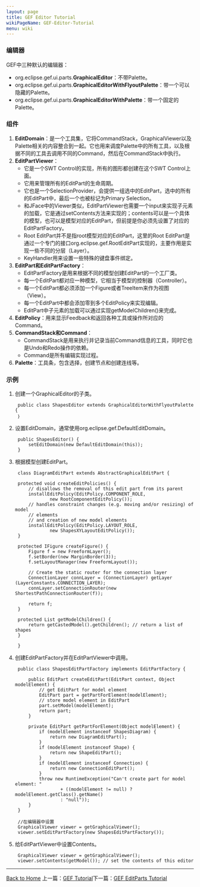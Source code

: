 ```yaml
---
layout: page
title: GEF Editor Tutorial
wikiPageName: GEF-Editor-Tutorial
menu: wiki
---
```


### 编辑器

GEF中三种默认的编辑器：

* org.eclipse.gef.ui.parts.**GraphicalEditor**：不带Palette。
* org.eclipse.gef.ui.parts.**GraphicalEditorWithFlyoutPalette**：带一个可以隐藏的Palette。
* org.eclipse.gef.ui.parts.**GraphicalEditorWithPalette**：带一个固定的Palette。

### 组件

1. **EditDomain**：是一个工具集，它将CommandStack，GraphicalViewer以及Palette相关的内容整合到一起。它也用来调度Palette中的所有工具，以及根据不同的工具去调用不同的Command，然后在CommandStack中执行。
2. **EditPartViewer**：
	* 它是一个SWT Control的实现，所有的图形都创建在这个SWT Control上面。
	* 它用来管理所有的EditPart的生命周期。
	* 它也是一个SelectionProvider，会提供一组选中的EditPart，选中的所有的EditPart中，最后一个也被标记为Primary Selection。
	* 和JFace中的Viewer类似，EditPartViewer也需要一个input来实现子元素的加载，它是通过setContents方法来实现的；contents可以是一个具体的模型，也可以是模型对应的EditPart，但前提是你必须先设置了对应的EditPartFactory。
	* Root EditPart并不是指root模型对应的EditPart，这里的Root EditPart是通过一个专门的接口org.eclipse.gef.RootEditPart实现的，主要作用是实现一些不同的分层（Layer）。
	* KeyHandler用来设置一些特殊的键盘事件绑定。
3. **EditPart和EditPartFactory**：
	* EditPartFactory是用来根据不同的模型创建EditPart的一个工厂类。
	* 每一个EditPart都对应一种模型，它相当于模型的控制器（Controller）。
	* 每一个EditPart都必须添加一个Figure或者TreeItem来作为视图（View）。
	* 每一个EditPart中都会添加零到多个EditPolicy来实现编辑。
	* EditPart中子元素的加载可以通过实现getModelChildren()来完成。
4. **EditPolicy**：用来显示Feedback和返回各种工具或操作所对应的Command。
4. **CommandStack和Command**：
	* CommandStack是用来执行并记录当前Command信息的工具，同时它也是Undo和Redo操作的依赖。
	* Command是所有编辑实现过程。
5. **Palette**：工具条，包含选择，创建节点和创建连线等。

### 示例

1. 创建一个GraphicalEditor的子类。

		public class ShapesEditor extends GraphicalEditorWithFlyoutPalette {
		｝	
	    
2. 设置EditDomain，通常使用org.eclipse.gef.DefaultEditDomain。

		public ShapesEditor() {
    		setEditDomain(new DefaultEditDomain(this));
    	}

3. 根据模型创建EditPart。

		class DiagramEditPart extends AbstractGraphicalEditPart {

		protected void createEditPolicies() {
			// disallows the removal of this edit part from its parent
			installEditPolicy(EditPolicy.COMPONENT_ROLE,
					new RootComponentEditPolicy());
			// handles constraint changes (e.g. moving and/or resizing) of model
			// elements
			// and creation of new model elements
			installEditPolicy(EditPolicy.LAYOUT_ROLE,
					new ShapesXYLayoutEditPolicy());
		}

		protected IFigure createFigure() {
			Figure f = new FreeformLayer();
			f.setBorder(new MarginBorder(3));
			f.setLayoutManager(new FreeformLayout());

			// Create the static router for the connection layer
			ConnectionLayer connLayer = (ConnectionLayer) getLayer	(LayerConstants.CONNECTION_LAYER);
			connLayer.setConnectionRouter(new ShortestPathConnectionRouter(f));

			return f;
		}

		protected List getModelChildren() {
			return getCastedModel().getChildren(); // return a list of shapes
		}

		}

4. 创建EditPartFactory并在EditPartViewer中调用。

		public class ShapesEditPartFactory implements EditPartFactory {

			public EditPart createEditPart(EditPart context, Object modelElement) {
				// get EditPart for model element
				EditPart part = getPartForElement(modelElement);
				// store model element in EditPart
				part.setModel(modelElement);
				return part;
			}

			private EditPart getPartForElement(Object modelElement) {
				if (modelElement instanceof ShapesDiagram) {
					return new DiagramEditPart();
				}
				if (modelElement instanceof Shape) {
					return new ShapeEditPart();
				}
				if (modelElement instanceof Connection) {
					return new ConnectionEditPart();
				}
				throw new RuntimeException("Can't create part for model element: "
						+ ((modelElement != null) ? modelElement.getClass().getName()
						: "null"));
			}
		}

		//在编辑器中设置
		GraphicalViewer viewer = getGraphicalViewer();
		viewer.setEditPartFactory(new ShapesEditPartFactory());

5. 给EditPartViewer中设置Contents。

		GraphicalViewer viewer = getGraphicalViewer();
		viewer.setContents(getModel()); // set the contents of this editor
    	
		

***
[Back to Home]({{site.baseurl}}/eclipse.tutorial/wiki/) 上一篇：[GEF Tutorial](http://ecsoya.github.io/eclipse.tutorial/wiki/GEF-Tutorial)下一篇：[GEF EditParts Tutorial](http://ecsoya.github.io/eclipse.tutorial/wiki/GEF-EditParts-Tutorial)
